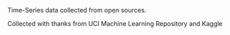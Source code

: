 Time-Series data collected from open sources.

Collected with thanks from UCI Machine Learning Repository and Kaggle
